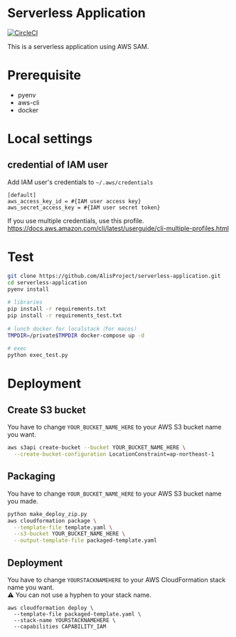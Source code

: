 # Serverless Application
[![CircleCI](https://circleci.com/gh/AlisProject/serverless-application.svg?style=svg)](https://circleci.com/gh/AlisProject/serverless-application)  

This is a serverless application using AWS SAM.

# Prerequisite 
- pyenv
- aws-cli
- docker

# Local settings
## credential of IAM user
Add IAM user's credentials to `~/.aws/credentials`

```
[default]
aws_access_key_id = #{IAM user access key}
aws_secret_access_key = #{IAM user secret token}
```

If you use multiple credentials, use this profile.
https://docs.aws.amazon.com/cli/latest/userguide/cli-multiple-profiles.html

# Test
```bash
git clone https://github.com/AlisProject/serverless-application.git
cd serverless-application
pyenv install
  
# libraries
pip install -r requirements.txt
pip install -r requirements_test.txt
  
# lunch docker for localstack（for macos）
TMPDIR=/private$TMPDIR docker-compose up -d
  
# exec
python exec_test.py
```

# Deployment

## Create S3 bucket
You have to change `YOUR_BUCKET_NAME_HERE` to your AWS S3 bucket name you want. 
```bash
aws s3api create-bucket --bucket YOUR_BUCKET_NAME_HERE \
  --create-bucket-configuration LocationConstraint=ap-northeast-1
```

## Packaging
You have to change `YOUR_BUCKET_NAME_HERE` to your AWS S3 bucket name you made.
```bash
python make_deploy_zip.py
aws cloudformation package \
  --template-file template.yaml \
  --s3-bucket YOUR_BUCKET_NAME_HERE \
  --output-template-file packaged-template.yaml
```

## Deployment 
You have to change `YOURSTACKNAMEHERE` to your AWS CloudFormation stack name you want.  
⚠ You can not use a hyphen to your stack name.
```
aws cloudformation deploy \
  --template-file packaged-template.yaml \
  --stack-name YOURSTACKNAMEHERE \
  --capabilities CAPABILITY_IAM
```
